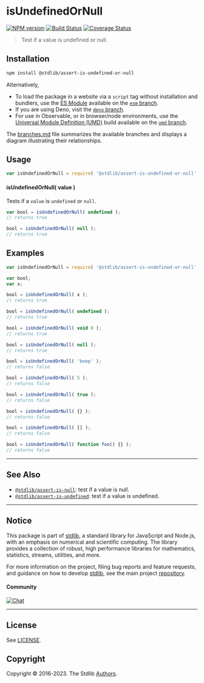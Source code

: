 <!--

@license Apache-2.0

Copyright (c) 2018 The Stdlib Authors.

Licensed under the Apache License, Version 2.0 (the "License");
you may not use this file except in compliance with the License.
You may obtain a copy of the License at

   http://www.apache.org/licenses/LICENSE-2.0

Unless required by applicable law or agreed to in writing, software
distributed under the License is distributed on an "AS IS" BASIS,
WITHOUT WARRANTIES OR CONDITIONS OF ANY KIND, either express or implied.
See the License for the specific language governing permissions and
limitations under the License.

-->

# isUndefinedOrNull

[![NPM version][npm-image]][npm-url] [![Build Status][test-image]][test-url] [![Coverage Status][coverage-image]][coverage-url] <!-- [![dependencies][dependencies-image]][dependencies-url] -->

> Test if a value is undefined or null.

<section class="installation">

## Installation

```bash
npm install @stdlib/assert-is-undefined-or-null
```

Alternatively,

-   To load the package in a website via a `script` tag without installation and bundlers, use the [ES Module][es-module] available on the [`esm` branch][esm-url].
-   If you are using Deno, visit the [`deno` branch][deno-url].
-   For use in Observable, or in browser/node environments, use the [Universal Module Definition (UMD)][umd] build available on the [`umd` branch][umd-url].

The [branches.md][branches-url] file summarizes the available branches and displays a diagram illustrating their relationships.

</section>

<section class="usage">

## Usage

```javascript
var isUndefinedOrNull = require( '@stdlib/assert-is-undefined-or-null' );
```

#### isUndefinedOrNull( value )

Tests if a `value` is `undefined` or `null`.

<!-- eslint-disable no-undefined -->

```javascript
var bool = isUndefinedOrNull( undefined );
// returns true

bool = isUndefinedOrNull( null );
// returns true
```

</section>

<!-- /.usage -->

<section class="examples">

## Examples

<!-- eslint-disable no-undefined, no-restricted-syntax, no-empty-function -->

<!-- eslint no-undef: "error" -->

```javascript
var isUndefinedOrNull = require( '@stdlib/assert-is-undefined-or-null' );

var bool;
var x;

bool = isUndefinedOrNull( x );
// returns true

bool = isUndefinedOrNull( undefined );
// returns true

bool = isUndefinedOrNull( void 0 );
// returns true

bool = isUndefinedOrNull( null );
// returns true

bool = isUndefinedOrNull( 'beep' );
// returns false

bool = isUndefinedOrNull( 5 );
// returns false

bool = isUndefinedOrNull( true );
// returns false

bool = isUndefinedOrNull( {} );
// returns false

bool = isUndefinedOrNull( [] );
// returns false

bool = isUndefinedOrNull( function foo() {} );
// returns false
```

</section>

<!-- /.examples -->

<!-- Section for related `stdlib` packages. Do not manually edit this section, as it is automatically populated. -->

<section class="related">

* * *

## See Also

-   <span class="package-name">[`@stdlib/assert-is-null`][@stdlib/assert/is-null]</span><span class="delimiter">: </span><span class="description">test if a value is null.</span>
-   <span class="package-name">[`@stdlib/assert-is-undefined`][@stdlib/assert/is-undefined]</span><span class="delimiter">: </span><span class="description">test if a value is undefined.</span>

</section>

<!-- /.related -->

<!-- Section for all links. Make sure to keep an empty line after the `section` element and another before the `/section` close. -->


<section class="main-repo" >

* * *

## Notice

This package is part of [stdlib][stdlib], a standard library for JavaScript and Node.js, with an emphasis on numerical and scientific computing. The library provides a collection of robust, high performance libraries for mathematics, statistics, streams, utilities, and more.

For more information on the project, filing bug reports and feature requests, and guidance on how to develop [stdlib][stdlib], see the main project [repository][stdlib].

#### Community

[![Chat][chat-image]][chat-url]

---

## License

See [LICENSE][stdlib-license].


## Copyright

Copyright &copy; 2016-2023. The Stdlib [Authors][stdlib-authors].

</section>

<!-- /.stdlib -->

<!-- Section for all links. Make sure to keep an empty line after the `section` element and another before the `/section` close. -->

<section class="links">

[npm-image]: http://img.shields.io/npm/v/@stdlib/assert-is-undefined-or-null.svg
[npm-url]: https://npmjs.org/package/@stdlib/assert-is-undefined-or-null

[test-image]: https://github.com/stdlib-js/assert-is-undefined-or-null/actions/workflows/test.yml/badge.svg?branch=main
[test-url]: https://github.com/stdlib-js/assert-is-undefined-or-null/actions/workflows/test.yml?query=branch:main

[coverage-image]: https://img.shields.io/codecov/c/github/stdlib-js/assert-is-undefined-or-null/main.svg
[coverage-url]: https://codecov.io/github/stdlib-js/assert-is-undefined-or-null?branch=main

<!--

[dependencies-image]: https://img.shields.io/david/stdlib-js/assert-is-undefined-or-null.svg
[dependencies-url]: https://david-dm.org/stdlib-js/assert-is-undefined-or-null/main

-->

[chat-image]: https://img.shields.io/gitter/room/stdlib-js/stdlib.svg
[chat-url]: https://app.gitter.im/#/room/#stdlib-js_stdlib:gitter.im

[stdlib]: https://github.com/stdlib-js/stdlib

[stdlib-authors]: https://github.com/stdlib-js/stdlib/graphs/contributors

[umd]: https://github.com/umdjs/umd
[es-module]: https://developer.mozilla.org/en-US/docs/Web/JavaScript/Guide/Modules

[deno-url]: https://github.com/stdlib-js/assert-is-undefined-or-null/tree/deno
[umd-url]: https://github.com/stdlib-js/assert-is-undefined-or-null/tree/umd
[esm-url]: https://github.com/stdlib-js/assert-is-undefined-or-null/tree/esm
[branches-url]: https://github.com/stdlib-js/assert-is-undefined-or-null/blob/main/branches.md

[stdlib-license]: https://raw.githubusercontent.com/stdlib-js/assert-is-undefined-or-null/main/LICENSE

<!-- <related-links> -->

[@stdlib/assert/is-null]: https://github.com/stdlib-js/assert-is-null

[@stdlib/assert/is-undefined]: https://github.com/stdlib-js/assert-is-undefined

<!-- </related-links> -->

</section>

<!-- /.links -->
